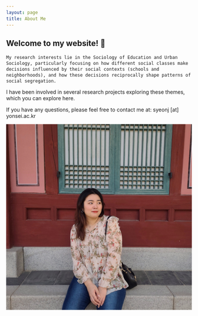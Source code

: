 ```yaml
---
layout: page
title: About Me
---
```


<div class="profile-container">
  <div class="profile-content">
    <h2>Welcome to my website! 👋</h2>

    My research interests lie in the Sociology of Education and Urban Sociology, particularly focusing on how different social classes make decisions influenced by their social contexts (schools and neighborhoods), and how these decisions reciprocally shape patterns of social segregation.
<p>
    I have been involved in several research projects exploring these themes, which you can explore here.
</p>
<p>
    If you have any questions, please feel free to contact me at: syeonj [at] yonsei.ac.kr
</p>
  </div>

  <div class="profile-image-container">
    <img src="/assets/img/profile.jpg" alt="Profile Image" class="profile-image">
  </div>
</div>